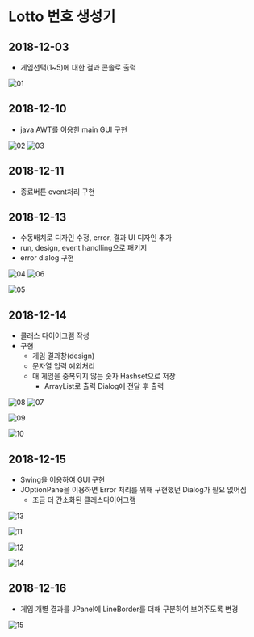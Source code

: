 # Lotto 번호 생성기

## 2018-12-03
* 게임선택(1~5)에 대한 결과 콘솔로 출력

![01](https://github.com/younggeun0/younggeun0.github.io/blob/master/_posts/img/toyProjects/lotto01.PNG?raw=true)


## 2018-12-10
* java AWT를 이용한 main GUI 구현
  
![02](https://github.com/younggeun0/younggeun0.github.io/blob/master/_posts/img/toyProjects/lotto02.png?raw=true) ![03](https://github.com/younggeun0/younggeun0.github.io/blob/master/_posts/img/toyProjects/lotto03.png?raw=true)


## 2018-12-11
* 종료버튼 event처리 구현


## 2018-12-13
* 수동배치로 디자인 수정, error, 결과 UI 디자인 추가
* run, design, event handlling으로 패키지 
* error dialog 구현
  
![04](https://github.com/younggeun0/younggeun0.github.io/blob/master/_posts/img/toyProjects/lotto04.png?raw=true) ![06](https://github.com/younggeun0/younggeun0.github.io/blob/master/_posts/img/toyProjects/lotto06.png?raw=true)

![05](https://github.com/younggeun0/younggeun0.github.io/blob/master/_posts/img/toyProjects/lotto05.png?raw=true)



## 2018-12-14
* 클래스 다이어그램 작성
* 구현
  * 게임 결과창(design)
  * 문자열 입력 예외처리
  * 매 게임을 중복되지 않는 숫자 Hashset으로 저장
    * ArrayList로 출력 Dialog에 전달 후 출력
  


![08](https://github.com/younggeun0/younggeun0.github.io/blob/master/_posts/img/toyProjects/lotto08.png?raw=true) ![07](https://github.com/younggeun0/younggeun0.github.io/blob/master/_posts/img/toyProjects/lotto07.png?raw=true)

![09](https://github.com/younggeun0/younggeun0.github.io/blob/master/_posts/img/toyProjects/lotto09.png?raw=true)

![10](https://github.com/younggeun0/younggeun0.github.io/blob/master/_posts/img/toyProjects/lotto10.png?raw=true)



## 2018-12-15
* Swing을 이용하여 GUI 구현
* JOptionPane을 이용하면 Error 처리를 위해 구현했던 Dialog가 필요 없어짐
  * 조금 더 간소화된 클래스다이어그램

![13](https://github.com/younggeun0/younggeun0.github.io/blob/master/_posts/img/toyProjects/lotto13.png?raw=true)

![11](https://github.com/younggeun0/younggeun0.github.io/blob/master/_posts/img/toyProjects/lotto11.png?raw=true)

![12](https://github.com/younggeun0/younggeun0.github.io/blob/master/_posts/img/toyProjects/lotto12.png?raw=true)

![14](https://github.com/younggeun0/younggeun0.github.io/blob/master/_posts/img/toyProjects/lotto14.png?raw=true)



## 2018-12-16
* 게임 개별 결과를 JPanel에 LineBorder를 더해 구분하여 보여주도록 변경

![15](https://github.com/younggeun0/younggeun0.github.io/blob/master/_posts/img/toyProjects/lotto15.png?raw=true)

